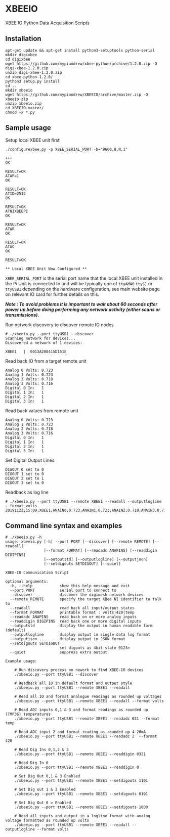 # XBEEIO
XBEE IO Python Data Acquisition Scripts

## Installation

```
apt-get update && apt-get install python3-setuptools python-serial
mkdir digixbee
cd digixbee
wget https://github.com/mypiandrew/xbee-python/archive/1.2.0.zip -O digi-xbee-1.2.0.zip
unzip digi-xbee-1.2.0.zip
cd xbee-python-1.2.0/
python3 setup.py install
cd ..
mkdir xbeeio
wget https://github.com/mypiandrew/XBEEIO/archive/master.zip -O xbeeio.zip
unzip xbeeio.zip
cd XBEEIO-master/
chmod +x *.py 
```


## Sample usage 

Setup local XBEE unit first

```
./configurexbee.py -p XBEE_SERIAL_PORT -b="9600,8,N,1"

+++
OK

RESULT=OK
ATAP=1
OK

RESULT=OK
ATID=2513
OK

RESULT=OK
ATNIXBEEPI
OK

RESULT=OK
ATWR
OK

RESULT=OK
ATAC
OK

RESULT=OK

** Local XBEE Unit Now Configured **

```


```XBEE_SERIAL_PORT``` is the serial port name that the local XBEE unit installed in the Pi Unit is connected to and will be typically one of ```ttyAMA0``` ```ttyS1``` or ```ttyUSB1``` depending on the hardware configuration, see main website page on relevant IO card for further details on this.


***Note : To avoid problems it is important to wait about 60 seconds after power up before doing performing any network activity (either scans or transmissions).***



Run network discovery to discover remote IO nodes

```
# ./xbeeio.py --port ttyUSB1 --discover
Scanning network for devices...
Discovered a network of 1 devices:

XBEE1   |  0013A200415D1518

```

Read back IO from a target remote unit

```# ./xbeeio.py --port ttyUSB1 --remote XBEE1 --readall
Analog 0 Volts: 0.723
Analog 1 Volts: 0.723
Analog 2 Volts: 0.718
Analog 3 Volts: 0.716
Digital 0 In:   1
Digital 1 In:   1
Digital 2 In:   1
Digital 3 In:   1

```


Read back values from remote unit

```# ./xbeeio.py --port ttyUSB1 --remote XBEE1 --readall
Analog 0 Volts: 0.723
Analog 1 Volts: 0.723
Analog 2 Volts: 0.718
Analog 3 Volts: 0.716
Digital 0 In:   1
Digital 1 In:   1
Digital 2 In:   1
Digital 3 In:   1

```


Set Digital Output Lines

```# ./xbeeio.py --port ttyUSB1 --remote XBEE1 --setdigout 0010
DIGOUT 0 set to 0
DIGOUT 1 set to 0
DIGOUT 2 set to 1
DIGOUT 3 set to 0

```


Readback as log line

```
# ./xbeeio.py --port ttyUSB1 --remote XBEE1 --readall --outputlogline --format volts
20191122;15:09;XBEE1;ANAIN0;0.723;ANAIN1;0.723;ANAIN2;0.718;ANAIN3;0.716;DIGIN0;1;DIGIN1;1;DIGIN2;1;DIGIN3;1;

```


## Command line syntax and examples


```
# ./xbeeio.py -h
usage: xbeeio.py [-h] --port PORT [--discover] [--remote REMOTE] [--readall]
                 [--format FORMAT] [--readadc ANAPINS] [--readdigin DIGIPINS]
                 [--outputstd] [--outputlogline] [--outputjson]
                 [--setdigouts SETDIGOUT] [--quiet]

XBEE-IO Communication Script

optional arguments:
  -h, --help            show this help message and exit
  --port PORT           serial port to connect to
  --discover            discover the digimesh network devices
  --remote REMOTE       specify the target XBee NI identifier to talk to
  --readall             read back all input/output states
  --format FORMAT       printable format : volts|420|temp
  --readadc ANAPINS     read back on or more analog inputs
  --readdigin DIGIPINS  read back one or more digital inputs
  --outputstd           display the output in human readable form (default)
  --outputlogline       display output in single data log format
  --outputjson          display output in JSON format
  --setdigouts SETDIGOUT
                        set digouts as 4bit state 0123>
  --quiet               suppress extra output

Example usage:

    # Run discovery process on nework to find XBEE-IO devices
    ./xbeeio.py --port ttyUSB1 --discover

    # Readback all IO in default format and output style
    ./xbeeio.py --port ttyUSB1 --remote XBEE1 --readall

    # Read all IO and format analogue readings as rounded up voltages
    ./xbeeio.py --port ttyUSB1 --remote XBEE1 --readall --format volts

    # Read ADC inputs 0,1 & 3 and format readings as rounded up (TMP36) temperatures
    ./xbeeio.py --port ttyUSB1 --remote XBEE1 --readadc 031 --format temp

    # Read ADC input 2 and format reading as rounded up 4-20mA
    ./xbeeio.py --port ttyUSB1 --remote XBEE1 --readadc 2  --format 420

    # Read Dig Ins 0,1,2 & 3
    ./xbeeio.py --port ttyUSB1 --remote XBEE1 --readdigin 0321

    # Read Dig In 0
    ./xbeeio.py --port ttyUSB1 --remote XBEE1 --readdigin 0

    # Set Dig Out 0,1 & 3 Enabled
    ./xbeeio.py --port ttyUSB1 --remote XBEE1 --setdigouts 1101

    # Set Dig out 1 & 3 Enabled
    ./xbeeio.py --port ttyUSB1 --remote XBEE1 --setdigouts 0101

    # Set Dig Out 0 = Enabled
    ./xbeeio.py --port ttyUSB1 --remote XBEE1 --setdigouts 1000

    # Read all inputs and output in a logline format with analog voltage formatted as rounded up volts
    ./xbeeio.py --port ttyUSB1 --remote XBEE1 --readall --outputlogline --format volts
    
```
